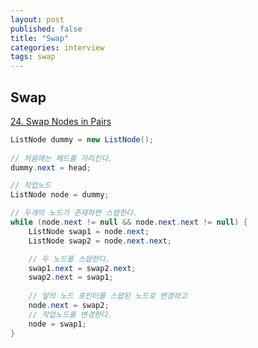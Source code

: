```yaml
---
layout: post
published: false
title: "Swap"
categories: interview
tags: swap
---
```


## Swap

[24. Swap Nodes in Pairs](/interview/2023/05/21/swap-nodes-in-pairs)


```java
ListNode dummy = new ListNode();
        
// 처음에는 헤드를 가리킨다.
dummy.next = head;

// 작업노드
ListNode node = dummy;

// 두개의 노드가 존재하면 스왑한다.
while (node.next != null && node.next.next != null) { 
    ListNode swap1 = node.next;
    ListNode swap2 = node.next.next;

    // 두 노드를 스왑한다.
    swap1.next = swap2.next;
    swap2.next = swap1;
    
    // 앞의 노드 포인터를 스왑된 노드로 변경하고
    node.next = swap2;
    // 작업노드를 변경한다.
    node = swap1;
}
```
